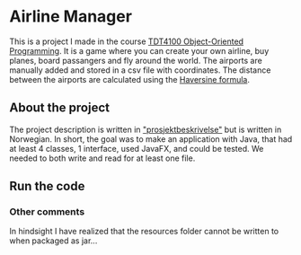 # Airline Manager

This is a project I made in the course [TDT4100 Object-Oriented Programming](https://www.ntnu.edu/studies/courses/TDT4100#tab=omEmnet). It is a game where you can create your own airline, buy planes, board passangers and fly around the world. The airports are manually added and stored in a csv file with coordinates. The distance between the airports are calculated using the [Haversine formula](https://en.wikipedia.org/wiki/Haversine_formula).


## About the project
The project description is written in ["prosjektbeskrivelse"](prosjektbeskrivelse_2022.pdf) but is written in Norwegian. In short, the goal was to make an application with Java, that had at least 4 classes, 1 interface, used JavaFX, and could be tested. We needed to both write and read for at least one file.

## Run the code


### Other comments

In hindsight I have realized that the resources folder cannot be written to when packaged as jar...